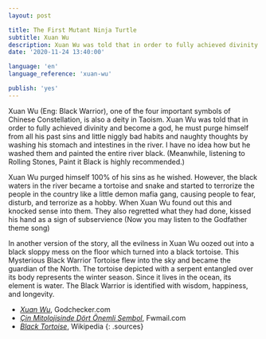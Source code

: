 ```yaml
---
layout: post

title: The First Mutant Ninja Turtle
subtitle: Xuan Wu
description: Xuan Wu was told that in order to fully achieved divinity and become a god, he must purge himself from all his past sins and little niggly bad habits and naughty thoughts by washing his stomach and intestines in the river.
date: '2020-11-24 13:40:00'

language: 'en'
language_reference: 'xuan-wu'

publish: 'yes'
---
```


Xuan Wu (Eng: Black Warrior), one of the four important symbols of Chinese Constellation, is also a deity in Taoism.
Xuan Wu was told that in order to fully achieved divinity and become a god, he must purge himself from all his past sins and little niggly bad habits and naughty thoughts by washing his stomach and intestines in the river. I have no idea how but he washed them and painted the entire river black. (Meanwhile, listening to Rolling Stones, Paint it Black is highly recommended.)

Xuan Wu purged himself 100% of his sins as he wished. However, the black waters in the river became a tortoise and snake and started to terrorize the people in the country like a little demon mafia gang, causing people to fear, disturb, and terrorize as a hobby. When Xuan Wu found out this and knocked sense into them. They also regretted what they had done, kissed his hand as a sign of subservience (Now you may listen to the Godfather theme song)

In another version of the story, all the evilness in Xuan Wu oozed out into a black sloppy mess on the floor which turned into a black tortoise. This Mysterious Black Warrior Tortoise flew into the sky and became the guardian of the North. The tortoise depicted with a serpent entangled over its body represents the winter season. Since it lives in the ocean, its element is water. The Black Warrior is identified with wisdom, happiness, and longevity.

+ *[Xuan Wu](https://www.godchecker.com/chinese-mythology/XUAN-WU/)*, Godchecker.com
+ *[Çin Mitolojisinde Dört Önemli Sembol](https://fwmail.net/genel-kultur/cin-mitolojisinde-dort-onemli-sembol)*, Fwmail.com
+ *[Black Tortoise](https://en.wikipedia.org/wiki/Black_Tortoise)*, Wikipedia
{: .sources}
